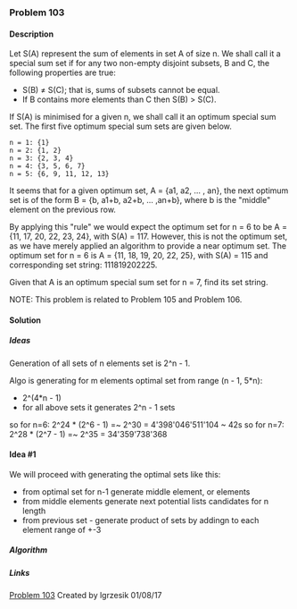 
### Problem 103

#### Description
Let S(A) represent the sum of elements in set A of size n. We shall call it a special sum set if for any two non-empty disjoint subsets, B and C, the following properties are true:

* S(B) ≠ S(C); that is, sums of subsets cannot be equal.
* If B contains more elements than C then S(B) > S(C).

If S(A) is minimised for a given n, we shall call it an optimum special sum set. The first five optimum special sum sets are given below.

```aidl
n = 1: {1}
n = 2: {1, 2}
n = 3: {2, 3, 4}
n = 4: {3, 5, 6, 7}
n = 5: {6, 9, 11, 12, 13}

```

It seems that for a given optimum set, A = {a1, a2, ... , an}, the next optimum set is of the form B = {b, a1+b, a2+b, ... ,an+b}, 
where b is the "middle" element on the previous row.

By applying this "rule" we would expect the optimum set for n = 6 to be A = {11, 17, 20, 22, 23, 24}, with S(A) = 117. 
However, this is not the optimum set, as we have merely applied an algorithm to provide a near optimum set. 
The optimum set for n = 6 is A = {11, 18, 19, 20, 22, 25}, with S(A) = 115 and corresponding set string: 111819202225.

Given that A is an optimum special sum set for n = 7, find its set string.

NOTE: This problem is related to Problem 105 and Problem 106.

#### Solution

##### Ideas
Generation of all sets of n elements set is 2^n - 1. 

Algo is generating for m elements optimal set from range (n - 1, 5*n): 
* 2^(4*n - 1) 
* for all above sets it generates 2^n - 1 sets

so for n=6:  2^24 * (2^6 - 1) =~ 2^30 = 4'398'046'511'104 ~ 42s
so for n=7:  2^28 * (2^7 - 1) =~ 2^35 = 34'359'738'368 

#### Idea #1
We will proceed with generating the optimal sets like this:
* from optimal set for n-1 generate middle element, or elements
* from middle elements generate next potential lists candidates for n length
* from previous set - generate product of sets by addingn to each element range of +-3 


##### Algorithm


##### Links


[Problem 103](https://projecteuler.net/problem=103)
Created by lgrzesik 01/08/17



